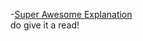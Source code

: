 -[Super Awesome Explanation](https://leetcode.com/problems/course-schedule-iii/discuss/1187274/C%2B%2B-simple-solution-using-sort-and-priority-queue)
<br> do give it a read!